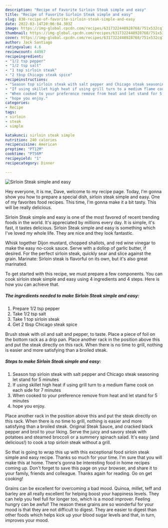 ```yaml
---
description: "Recipe of Favorite Sirloin Steak simple and easy"
title: "Recipe of Favorite Sirloin Steak simple and easy"
slug: 838-recipe-of-favorite-sirloin-steak-simple-and-easy
date: 2022-03-14T20:06:04.303Z
image: https://img-global.cpcdn.com/recipes/6317322448928768/751x532cq70/sirloin-steak-simple-and-easy-recipe-main-photo.jpg
thumbnail: https://img-global.cpcdn.com/recipes/6317322448928768/751x532cq70/sirloin-steak-simple-and-easy-recipe-main-photo.jpg
cover: https://img-global.cpcdn.com/recipes/6317322448928768/751x532cq70/sirloin-steak-simple-and-easy-recipe-main-photo.jpg
author: Jack Santiago
ratingvalue: 4.6
reviewcount: 44987
recipeingredient:
- "1/2 tsp pepper"
- "1/2 tsp salt"
- "1 top sirloin steak"
- "2 tbsp Chicago steak spice"
recipeinstructions:
- "Season top sirloin steak with salt pepper and Chicago steak seasoning let stand for 5 minutes"
- "If using skillet high heat if using grill turn to a medium flame cook on each side for 7 minutes"
- "When cooked to your preference remove from heat and let stand for 5 minutes"
- "hope you enjoy."
categories:
- Recipe
tags:
- sirloin
- steak
- simple

katakunci: sirloin steak simple 
nutrition: 240 calories
recipecuisine: American
preptime: "PT12M"
cooktime: "PT56M"
recipeyield: "1"
recipecategory: Dinner

---
```



![Sirloin Steak simple and easy](https://img-global.cpcdn.com/recipes/6317322448928768/751x532cq70/sirloin-steak-simple-and-easy-recipe-main-photo.jpg)

Hey everyone, it is me, Dave, welcome to my recipe page. Today, I'm gonna show you how to prepare a special dish, sirloin steak simple and easy. One of my favorites food recipes. This time, I'm gonna make it a bit tasty. This will be really delicious.

Sirloin Steak simple and easy is one of the most favored of recent trending foods in the world. It's appreciated by millions every day. It is simple, it's fast, it tastes delicious. Sirloin Steak simple and easy is something which I've loved my whole life. They are nice and they look fantastic.

Whisk together Dijon mustard, chopped shallots, and red wine vinegar to make the easy no-cook sauce. Serve with a dollop of garlic butter, if desired. For the perfect sirloin steak, quickly sear and slice against the grain. Marinate: Sirloin steak is flavorful on its own, but it&#39;s also great marinated.


To get started with this recipe, we must prepare a few components. You can cook sirloin steak simple and easy using 4 ingredients and 4 steps. Here is how you can achieve that.

<!--inarticleads1-->

##### The ingredients needed to make Sirloin Steak simple and easy:

1. Prepare 1/2 tsp pepper
1. Take 1/2 tsp salt
1. Take 1 top sirloin steak
1. Get 2 tbsp Chicago steak spice


Brush steak with oil and salt and pepper, to taste. Place a piece of foil on the bottom rack as a drip pan. Place another rack in the position above this and put the steak directly on this rack. When there is no time to grill, nothing is easier and more satisfying than a broiled steak. 

<!--inarticleads2-->

##### Steps to make Sirloin Steak simple and easy:

1. Season top sirloin steak with salt pepper and Chicago steak seasoning let stand for 5 minutes
1. If using skillet high heat if using grill turn to a medium flame cook on each side for 7 minutes
1. When cooked to your preference remove from heat and let stand for 5 minutes
1. hope you enjoy.


Place another rack in the position above this and put the steak directly on this rack. When there is no time to grill, nothing is easier and more satisfying than a broiled steak. Original Steak Sauce, and cracked black pepper and broil to your liking. Serve the juicy and savory steak with potatoes and steamed broccoli or a summery spinach salad. It&#39;s easy (and delicious!) to cook a top sirloin steak without a grill. 

So that is going to wrap this up with this exceptional food sirloin steak simple and easy recipe. Thanks so much for your time. I'm sure that you will make this at home. There's gonna be interesting food in home recipes coming up. Don't forget to save this page on your browser, and share it to your family, friends and colleague. Thanks again for reading. Go on get cooking!

Grains can be excellent for overcoming a bad mood. Quinoa, millet, teff and barley are all really excellent for helping boost your happiness levels. They can help you feel full for longer too, which is a mood improver. Feeling hungry can be awful! The reason these grains are so wonderful for your mood is that they are not difficult to digest. They are easier to digest than other foods which helps kick up your blood sugar levels and that, in turn, improves your mood.
